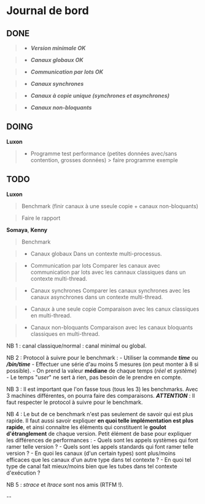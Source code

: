 
# Journal de bord #

## DONE ##

> - ***Version minimale OK***

> - ***Canaux globaux OK***

> - ***Communication par lots OK***

> - ***Canaux synchrones***

> - ***Canaux à copie unique (synchrones et asynchrones)***

> - ***Canaux non-bloquants***


## DOING ##

**Luxon**

> - Programme test performance (petites données avec/sans contention,
    grosses données) > faire programme exemple


## TODO ##

**Luxon**

> Benchmark (finir canaux à une sseule copie + canaux non-bloquants)

> Faire le rapport

**Somaya**, **Kenny**

> Benchmark

> - Canaux globaux
  Dans un contexte multi-processus.

> - Communication par lots
  Comparer les canaux avec communication par lots avec les cannaux classiques
  dans un contexte multi-thread.

> - Canaux synchrones
  Comparer les canaux synchrones avec les canaux asynchrones dans un
 contexte multi-thread.

> - Canaux à une seule copie
  Comparaison avec les canux classiques en multi-thread.

> - Canaux non-bloquants
  Comparaison avec les canaux bloquants classiques en multi-thread.


NB 1 : canal classique/normal : canal minimal ou global.

NB 2 : Protocol à suivre pour le benchmark :
        - Utiliser la commande ***time*** ou ***/bin/time***
        - Effectuer une série d'au moins 5 mesures (on peut monter à 8 si possible).
        - On prend la valeur **médiane** de chaque temps (*réel* et *système*)
        - Le temps "*user*" ne sert à rien, pas besoin de le prendre en compte.

NB 3 : Il est important que l'on fasse tous (tous les 3) les benchmarks.
Avec 3 machines différentes, on pourra faire des comparaisons.
***ATTENTION*** : Il faut respecter le protocol à suivre pour le benchmark.

NB 4 : Le but de ce benchmark n'est pas seulement de savoir qui est plus rapide.
        Il faut aussi savoir expliquer **en quoi telle implémentation est plus rapide**,
        et ainsi connaitre les éléments qui constituent
        le **goulot d'étranglement** de chaque version.
        Petit élément de base pour expliquer les différences de performances :
        - Quels sont les appels systèmes qui font ramer telle version ?
        - Quels sont les appels standards qui font ramer telle version ?
        - En quoi les canaux (d'un certain types) sont plus/moins efficaces que
        les canaux d'un autre type dans tel contexte ?
        - En quoi tel type de canal fait mieux/moins bien que les tubes dans tel
        contexte d'exécution ?

NB 5 : *strace* et *ltrace* sont nos amis (RTFM !).

--
